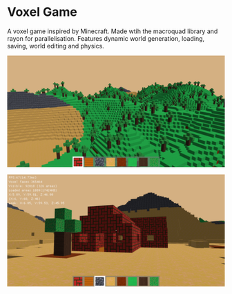 # Voxel Game

A voxel game inspired by Minecraft. Made wtih the macroquad library and rayon for parallelisation. Features dynamic world generation, loading, saving, world editing and physics. 

![Screenshot1](https://github.com/IvanDimovSIT/voxel_game/blob/master/screenshot1.png)

![Screenshot2](https://github.com/IvanDimovSIT/voxel_game/blob/master/screenshot2.png)
